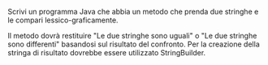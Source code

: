 Scrivi un programma Java che abbia un metodo 
che prenda due stringhe e le compari lessico-graficamente.

Il metodo dovrà restituire "Le due stringhe sono uguali" 
o "Le due stringhe sono differenti" basandosi sul risultato del confronto.
Per la creazione della stringa di risultato dovrebbe essere utilizzato StringBuilder.
